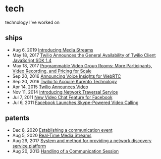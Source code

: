 # tech
technology I've worked on

## ships
- Aug 6, 2019 [Introducing Media Streams](https://www.twilio.com/blog/media-streams-public-beta)
- May 18, 2017 [Twilio Announces the General Availability of Twilio Client JavaScript SDK 1.4](https://www.twilio.com/blog/2017/05/twilio-announces-the-general-availability-of-twilio-client-javascript-sdk-1-4.html)
- May 18, 2017 [Programmable Video Group Rooms: More Participants, Video Recording, and Pricing for Scale](https://www.twilio.com/blog/2017/05/announcing-programmable-video-group-rooms.html)
- Sep 20, 2016 [Announcing Voice Insights for WebRTC](https://www.twilio.com/blog/2016/09/announcing-voice-insights.html)
- Sep 20, 2016 [Twilio to Acquire Kurento Technology](https://www.twilio.com/press/releases/twilio-to-acquire-kurento-webrtc-media-server-technology)
- Apr 14, 2015 [Twilio Announces Video](https://www.twilio.com/press/releases/twilio-announces-video)
- Nov 11, 2014 [Introducing Network Traversal Service](https://www.twilio.com/blog/2014/11/introducing-network-traversal-service-nt.html)
- Jul 7, 2011 [New Video Chat Feature for Facebook](https://www.youtube.com/watch?v=rGNNOprYsNg)
- Jul 6, 2011 [Facebook Launches Skype-Powered Video Calling](https://techcrunch.com/2011/07/06/facebook-launches-skype-powered-video-calling/)

## patents
- Dec 8, 2020 [Establishing a communication event](https://uspto.report/patent/grant/10,860,980)
- Aug 5, 2020 [Real-Time Media Streams](https://uspto.report/patent/app/20210044630)
- Aug 29, 2017 [System and method for providing a network discovery service platform](https://uspto.report/patent/grant/9,749,428)
- Aug 20, 2013 [Handling of a Communication Session](https://uspto.report/patent/grant/9,021,105)

